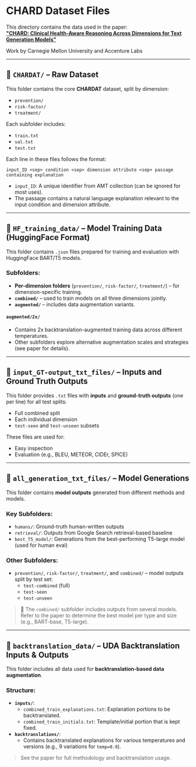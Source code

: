 # CHARD Dataset Files

This directory contains the data used in the paper:  
[**"CHARD: Clinical Health-Aware Reasoning Across Dimensions for Text Generation Models"**  ](https://aclanthology.org/2023.eacl-main.24/)

Work by Carnegie Mellon University and Accenture Labs

---

## 📁 `CHARDAT/` – Raw Dataset

This folder contains the core **CHARDAT** dataset, split by dimension:

- `prevention/`
- `risk-factor/`
- `treatment/`

Each subfolder includes:
- `train.txt`
- `val.txt`
- `test.txt`

Each line in these files follows the format:

```
input_ID <sep> condition <sep> dimension attribute <sep> passage containing explanation
```

- `input_ID`: A unique identifier from AMT collection (can be ignored for most uses).
- The passage contains a natural language explanation relevant to the input condition and dimension attribute.

---

## 📁 `HF_training_data/` – Model Training Data (HuggingFace Format)

This folder contains `.json` files prepared for training and evaluation with HuggingFace BART/T5 models.

### Subfolders:
- **Per-dimension folders** (`prevention/`, `risk-factor/`, `treatment/`) – for dimension-specific training.
- **`combined/`** – used to train models on all three dimensions jointly.
- **`augmented/`** – includes data augmentation variants.

#### `augmented/2x/`
- Contains 2x backtranslation-augmented training data across different temperatures.
- Other subfolders explore alternative augmentation scales and strategies (see paper for details).

---

## 📁 `input_GT-output_txt_files/` – Inputs and Ground Truth Outputs

This folder provides `.txt` files with **inputs** and **ground-truth outputs** (one per line) for all test splits:

- Full combined split
- Each individual dimension
- `test-seen` and `test-unseen` subsets

These files are used for:
- Easy inspection
- Evaluation (e.g., BLEU, METEOR, CIDEr, SPICE)

---

## 📁 `all_generation_txt_files/` – Model Generations

This folder contains **model outputs** generated from different methods and models.

### Key Subfolders:
- `humans/`: Ground-truth human-written outputs
- `retrieval/`: Outputs from Google Search retrieval-based baseline
- `best_T5_model/`: Generations from the best-performing T5-large model (used for human eval)

### Other Subfolders:
- `prevention/`, `risk-factor/`, `treatment/`, and `combined/` – model outputs split by test set:
  - `test-combined` (full)
  - `test-seen`
  - `test-unseen`

> 🔎 The `combined/` subfolder includes outputs from several models. Refer to the paper to determine the best model per type and size (e.g., BART-base, T5-large).

---

## 📁 `backtranslation_data/` – UDA Backtranslation Inputs & Outputs

This folder includes all data used for **backtranslation-based data augmentation**.

### Structure:
- **`inputs/`**:
  - `combined_train_explanations.txt`: Explanation portions to be backtranslated.
  - `combined_train_initials.txt`: Template/initial portion that is kept fixed.
- **`backtranslations/`**:
  - Contains backtranslated explanations for various temperatures and versions (e.g., 9 variations for `temp=0.9`).

> See the paper for full methodology and backtranslation usage.


